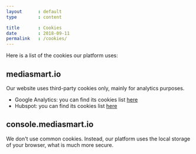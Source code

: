 ```yaml
---
layout      : default
type        : content

title       : Cookies
date        : 2018-09-11
permalink   : /cookies/
---
```


Here is a list of the cookies our platform uses:

## mediasmart.io

Our website uses third-party cookies only, mainly for analytics purposes.

- Google Analytics: you can find its cookies list [here](https://developers.google.com/analytics/devguides/collection/analyticsjs/cookie-usage)
- Hubspot: you can find its cookies list [here](https://knowledge.hubspot.com/articles/kcs_article/reports/what-cookies-does-hubspot-set-in-a-visitor-s-browser)

## console.mediasmart.io

We don't use common cookies. Instead, our platform uses the local storage of your browser, what is much more secure.
